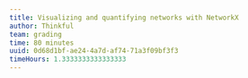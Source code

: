```yaml
---
title: Visualizing and quantifying networks with NetworkX
author: Thinkful
team: grading
time: 80 minutes
uuid: 0d68d1bf-ae24-4a7d-af74-71a3f09bf3f3
timeHours: 1.3333333333333333
---
```


<jupyter notebook-name="6.2.3 Visualizing and Quantifying Networks using NetworkX" course-code="DSBC"/>
